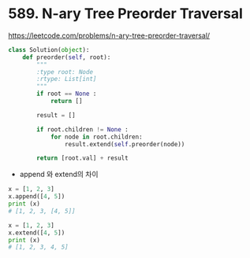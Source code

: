 # 589. N-ary Tree Preorder Traversal
https://leetcode.com/problems/n-ary-tree-preorder-traversal/

```python
class Solution(object):
    def preorder(self, root):
        """
        :type root: Node
        :rtype: List[int]
        """
        if root == None :
            return []

        result = []

        if root.children != None :
            for node in root.children:
                result.extend(self.preorder(node))

        return [root.val] + result
```

- append 와 extend의 차이
```python
x = [1, 2, 3]
x.append([4, 5])
print (x)
# [1, 2, 3, [4, 5]]

x = [1, 2, 3]
x.extend([4, 5])
print (x)
# [1, 2, 3, 4, 5]
```
